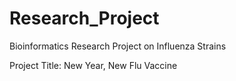 # Research_Project
Bioinformatics Research Project on Influenza Strains

Project Title: New Year, New Flu Vaccine
